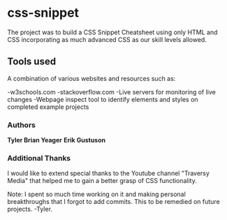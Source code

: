 # css-snippet

The project was to build a CSS Snippet Cheatsheet using only HTML and CSS incorporating as much advanced CSS as our skill levels allowed.

## Tools used

A combination of various websites and resources such as:

-w3schools.com
-stackoverflow.com
-Live servers for monitoring of live changes
-Webpage inspect tool to identify elements and styles on completed example projects

### Authors
**Tyler Brian Yeager**
**Erik Gustuson**

### Additional Thanks
I would like to extend special thanks to the Youtube channel "Traversy Media" that helped me to gain a better grasp of CSS functionality. 

Note: I spent so much time working on it and making personal breakthroughs that I forgot to add commits. This to be remedied on future projects. -Tyler. 